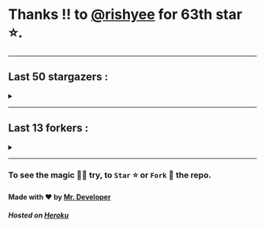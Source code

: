 # Thanks !! to [@rishyee](https://github.com/rishyee) for 63th star ⭐.
---

## Last 50 stargazers :
<details><summary></summary>

| No. | Profile Pic | Username | Star Number ⭐ |
| :---: | :---: | :---: | :---: |
| 1. | <img src='https://avatars.githubusercontent.com/u/105163766?v=4'> | [@rishyee](https://github.com/rishyee) | 63 |
| 2. | <img src='https://avatars.githubusercontent.com/u/60040629?v=4'> | [@JD906](https://github.com/JD906) | 62 |
| 3. | <img src='https://avatars.githubusercontent.com/u/95572329?v=4'> | [@JoelBobanOffline](https://github.com/JoelBobanOffline) | 61 |
| 4. | <img src='https://avatars.githubusercontent.com/u/86429222?v=4'> | [@arun017s](https://github.com/arun017s) | 60 |
| 5. | <img src='https://avatars.githubusercontent.com/u/66241829?v=4'> | [@AwayJob](https://github.com/AwayJob) | 59 |
| 6. | <img src='https://avatars.githubusercontent.com/u/77918734?v=4'> | [@yourtulloh](https://github.com/yourtulloh) | 58 |
| 7. | <img src='https://avatars.githubusercontent.com/u/92523621?v=4'> | [@omiragk05](https://github.com/omiragk05) | 57 |
| 8. | <img src='https://avatars.githubusercontent.com/u/82395901?v=4'> | [@rakeshyt](https://github.com/rakeshyt) | 56 |
| 9. | <img src='https://avatars.githubusercontent.com/u/87684559?v=4'> | [@Meliodas-Demonking](https://github.com/Meliodas-Demonking) | 55 |
| 10. | <img src='https://avatars.githubusercontent.com/u/86404384?v=4'> | [@eaustin6](https://github.com/eaustin6) | 54 |
| 11. | <img src='https://avatars.githubusercontent.com/u/9571025?v=4'> | [@junedkh](https://github.com/junedkh) | 53 |
| 12. | <img src='https://avatars.githubusercontent.com/u/68769346?v=4'> | [@rajput-hemant](https://github.com/rajput-hemant) | 52 |
| 13. | <img src='https://avatars.githubusercontent.com/u/16763276?v=4'> | [@K4CZP3R](https://github.com/K4CZP3R) | 51 |
| 14. | <img src='https://avatars.githubusercontent.com/u/36649395?v=4'> | [@airsquared](https://github.com/airsquared) | 50 |
| 15. | <img src='https://avatars.githubusercontent.com/u/86813581?v=4'> | [@ImDarkLK](https://github.com/ImDarkLK) | 49 |
| 16. | <img src='https://avatars.githubusercontent.com/u/96438111?v=4'> | [@Gishankrishka2](https://github.com/Gishankrishka2) | 48 |
| 17. | <img src='https://avatars.githubusercontent.com/u/85282650?v=4'> | [@Malith-Rukshan](https://github.com/Malith-Rukshan) | 47 |
| 18. | <img src='https://avatars.githubusercontent.com/u/10355528?v=4'> | [@Lesmiscore](https://github.com/Lesmiscore) | 46 |
| 19. | <img src='https://avatars.githubusercontent.com/u/51000885?v=4'> | [@xK4m3l](https://github.com/xK4m3l) | 45 |
| 20. | <img src='https://avatars.githubusercontent.com/u/60372320?v=4'> | [@antoine-lombardo](https://github.com/antoine-lombardo) | 44 |
| 21. | <img src='https://avatars.githubusercontent.com/u/90955030?v=4'> | [@SPECT3R-69](https://github.com/SPECT3R-69) | 43 |
| 22. | <img src='https://avatars.githubusercontent.com/u/89269794?v=4'> | [@svc64](https://github.com/svc64) | 42 |
| 23. | <img src='https://avatars.githubusercontent.com/u/36570169?v=4'> | [@ClementCastel](https://github.com/ClementCastel) | 41 |
| 24. | <img src='https://avatars.githubusercontent.com/u/41164942?v=4'> | [@rk134](https://github.com/rk134) | 40 |
| 25. | <img src='https://avatars.githubusercontent.com/u/16743370?v=4'> | [@megapro17](https://github.com/megapro17) | 39 |
| 26. | <img src='https://avatars.githubusercontent.com/u/33972938?v=4'> | [@pandamoon21](https://github.com/pandamoon21) | 38 |
| 27. | <img src='https://avatars.githubusercontent.com/u/85753037?v=4'> | [@manifesto1](https://github.com/manifesto1) | 37 |
| 28. | <img src='https://avatars.githubusercontent.com/u/65109659?v=4'> | [@moonmuaaz000](https://github.com/moonmuaaz000) | 36 |
| 29. | <img src='https://avatars.githubusercontent.com/u/83270075?v=4'> | [@gamer191](https://github.com/gamer191) | 35 |
| 30. | <img src='https://avatars.githubusercontent.com/u/73080587?v=4'> | [@XMYSTERlOUSX](https://github.com/XMYSTERlOUSX) | 34 |
| 31. | <img src='https://avatars.githubusercontent.com/u/17056564?v=4'> | [@0x3c3e](https://github.com/0x3c3e) | 33 |
| 32. | <img src='https://avatars.githubusercontent.com/u/20133621?v=4'> | [@NitroFuN](https://github.com/NitroFuN) | 32 |
| 33. | <img src='https://avatars.githubusercontent.com/u/482367?v=4'> | [@nyuszika7h](https://github.com/nyuszika7h) | 31 |
| 34. | <img src='https://avatars.githubusercontent.com/u/84174959?v=4'> | [@S4TyEndRa](https://github.com/S4TyEndRa) | 30 |
| 35. | <img src='https://avatars.githubusercontent.com/u/103633817?v=4'> | [@NullPointer-Ex](https://github.com/NullPointer-Ex) | 29 |
| 36. | <img src='https://avatars.githubusercontent.com/u/87824092?v=4'> | [@codingtuto](https://github.com/codingtuto) | 28 |
| 37. | <img src='https://avatars.githubusercontent.com/u/82335415?v=4'> | [@rahulmanjhu](https://github.com/rahulmanjhu) | 27 |
| 38. | <img src='https://avatars.githubusercontent.com/u/66910428?v=4'> | [@VIKASIND](https://github.com/VIKASIND) | 26 |
| 39. | <img src='https://avatars.githubusercontent.com/u/57279309?v=4'> | [@Droyder7](https://github.com/Droyder7) | 25 |
| 40. | <img src='https://avatars.githubusercontent.com/u/40000538?v=4'> | [@ShubhamJ010](https://github.com/ShubhamJ010) | 24 |
| 41. | <img src='https://avatars.githubusercontent.com/u/102476142?v=4'> | [@hiroultroid93819](https://github.com/hiroultroid93819) | 23 |
| 42. | <img src='https://avatars.githubusercontent.com/u/87156166?v=4'> | [@Soebb](https://github.com/Soebb) | 22 |
| 43. | <img src='https://avatars.githubusercontent.com/u/40020525?v=4'> | [@Angeloem](https://github.com/Angeloem) | 21 |
| 44. | <img src='https://avatars.githubusercontent.com/u/97869723?v=4'> | [@XRoiDX](https://github.com/XRoiDX) | 20 |
| 45. | <img src='https://avatars.githubusercontent.com/u/97147352?v=4'> | [@ThePachirisu](https://github.com/ThePachirisu) | 19 |
| 46. | <img src='https://avatars.githubusercontent.com/u/90682075?v=4'> | [@Parvez342](https://github.com/Parvez342) | 18 |
| 47. | <img src='https://avatars.githubusercontent.com/u/91000547?v=4'> | [@dhanushps](https://github.com/dhanushps) | 17 |
| 48. | <img src='https://avatars.githubusercontent.com/u/102027393?v=4'> | [@anon1ym](https://github.com/anon1ym) | 16 |
| 49. | <img src='https://avatars.githubusercontent.com/u/90016534?v=4'> | [@rethu123](https://github.com/rethu123) | 15 |
| 50. | <img src='https://avatars.githubusercontent.com/u/93878621?v=4'> | [@sohan2929](https://github.com/sohan2929) | 14 |
| 51. | <img src='https://avatars.githubusercontent.com/u/54490464?v=4'> | [@Rk365-UK](https://github.com/Rk365-UK) | 13 |

</details>

---

## Last 13 forkers :
<details><summary></summary>

| No. | Profile Pic | Username | Fork Number 🍴 |
| :---: | :---: | :---: | :---: |
| 1. | <img src='https://avatars.githubusercontent.com/u/88897873?v=4'> | [@yadianluffy](https://github.com/yadianluffy) | 14 |
| 2. | <img src='https://avatars.githubusercontent.com/u/62926341?v=4'> | [@a0v0](https://github.com/a0v0) | 13 |
| 3. | <img src='https://avatars.githubusercontent.com/u/96438111?v=4'> | [@Gishankrishka2](https://github.com/Gishankrishka2) | 12 |
| 4. | <img src='https://avatars.githubusercontent.com/u/91558902?v=4'> | [@rk134-hub](https://github.com/rk134-hub) | 11 |
| 5. | <img src='https://avatars.githubusercontent.com/u/20133621?v=4'> | [@NitroFuN](https://github.com/NitroFuN) | 10 |
| 6. | <img src='https://avatars.githubusercontent.com/u/482367?v=4'> | [@nyuszika7h](https://github.com/nyuszika7h) | 9 |
| 7. | <img src='https://avatars.githubusercontent.com/u/84174959?v=4'> | [@S4TyEndRa](https://github.com/S4TyEndRa) | 8 |
| 8. | <img src='https://avatars.githubusercontent.com/u/66910428?v=4'> | [@VIKASIND](https://github.com/VIKASIND) | 7 |
| 9. | <img src='https://avatars.githubusercontent.com/u/101307401?v=4'> | [@Tellyfun](https://github.com/Tellyfun) | 6 |
| 10. | <img src='https://avatars.githubusercontent.com/u/102476142?v=4'> | [@hiroultroid93819](https://github.com/hiroultroid93819) | 5 |
| 11. | <img src='https://avatars.githubusercontent.com/u/98212032?v=4'> | [@random772](https://github.com/random772) | 4 |
| 12. | <img src='https://avatars.githubusercontent.com/u/97720718?v=4'> | [@MaheshKmr9](https://github.com/MaheshKmr9) | 3 |
| 13. | <img src='https://avatars.githubusercontent.com/u/85005373?v=4'> | [@HerokuMods](https://github.com/HerokuMods) | 2 |

</details>

---
### To see the magic 🧚‍♂️ try, to `Star` ⭐ or `Fork` 🍴 the repo.
#### Made with ❤️ by [Mr. Developer](https://github.com/MrBotDeveloper)
##### Hosted on [Heroku](https://heroku.com)